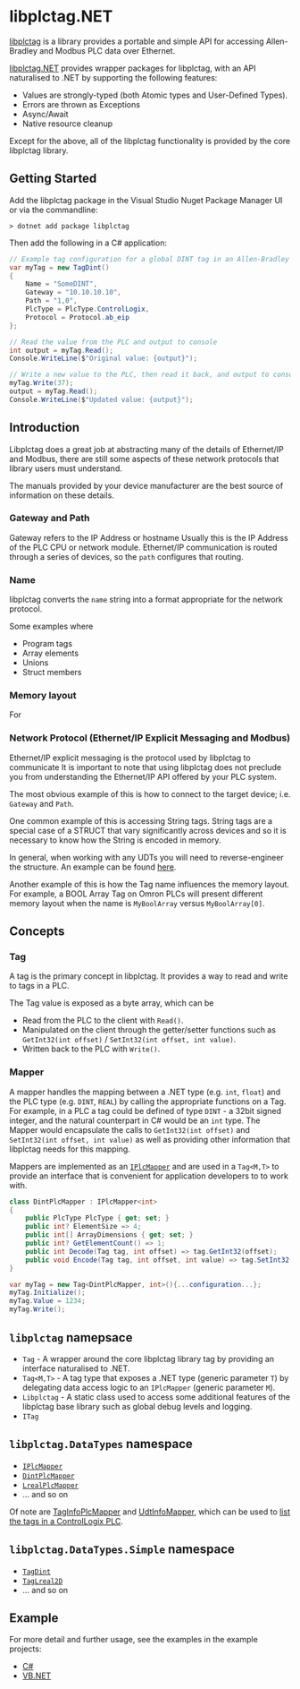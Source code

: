 # libplctag.NET

[libplctag](https://github.com/libplctag/libplctag) is a library provides a portable and simple API for accessing Allen-Bradley and Modbus PLC data over Ethernet.

[libplctag.NET](https://www.nuget.org/packages/libplctag/) provides wrapper packages for libplctag, with an API naturalised to .NET by supporting the following features:

* Values are strongly-typed (both Atomic types and User-Defined Types).
* Errors are thrown as Exceptions
* Async/Await
* Native resource cleanup

Except for the above, all of the libplctag functionality is provided by the core libplctag library.


## Getting Started

Add the libplctag package in the Visual Studio Nuget Package Manager UI or via the commandline:

`> dotnet add package libplctag`

Then add the following in a C# application:

```csharp
// Example tag configuration for a global DINT tag in an Allen-Bradley CompactLogix/ControlLogix PLC
var myTag = new TagDint()
{
    Name = "SomeDINT",
    Gateway = "10.10.10.10",
    Path = "1,0",
    PlcType = PlcType.ControlLogix,
    Protocol = Protocol.ab_eip
};

// Read the value from the PLC and output to console
int output = myTag.Read();        
Console.WriteLine($"Original value: {output}");

// Write a new value to the PLC, then read it back, and output to console
myTag.Write(37);    
output = myTag.Read();
Console.WriteLine($"Updated value: {output}");
```


## Introduction

Libplctag does a great job at abstracting many of the details of Ethernet/IP and Modbus, there are still some aspects of these network protocols that library users must understand.

The manuals provided by your device manufacturer are the best source of information on these details.

### Gateway and Path
Gateway refers to the IP Address or hostname 
Usually this is the IP Address of the PLC CPU or network module.
Ethernet/IP communication is routed through a series of devices, so the `path` configures that routing.

### Name
libplctag converts the `name` string into a format appropriate for the network protocol.

Some examples where 
* Program tags
* Array elements
* Unions
* Struct members

### Memory layout
For 





### Network Protocol (Ethernet/IP Explicit Messaging and Modbus)

Ethernet/IP explicit messaging is the protocol used by libplctag to communicate
It is important to note that using libplctag does not preclude you from understanding the Ethernet/IP API offered by your PLC system.

The most obvious example of this is how to connect to the target device; i.e. `Gateway` and `Path`.


One common example of this is accessing String tags.
String tags are a special case of a STRUCT that vary significantly across devices and so it is necessary to know how the String is encoded in memory.

In general, when working with any UDTs you will need to reverse-engineer the structure.
An example can be found [here](src/Examples/CSharp%20DotNetCore/SequencePlcMapper.cs).

Another example of this is how the Tag name influences the memory layout.
For example, a BOOL Array Tag on Omron PLCs will present different memory layout when the name is `MyBoolArray` versus `MyBoolArray[0]`.

## Concepts

### Tag

A tag is the primary concept in libplctag.
It provides a way to read and write to tags in a PLC.

The Tag value is exposed as a byte array, which can be
* Read from the PLC to the client with `Read()`.
* Manipulated on the client through the getter/setter functions such as `GetInt32(int offset)` / `SetInt32(int offset, int value)`.
* Written back to the PLC with `Write()`.

### Mapper
A mapper handles the mapping between a .NET type (e.g. `int`, `float`) and the PLC type (e.g. `DINT`, `REAL`) by calling the appropriate functions on a Tag.
For example, in a PLC a tag could be defined of type `DINT` - a 32bit signed integer, and the natural counterpart in C# would be an `int` type.
The Mapper would encapsulate the calls to `GetInt32(int offset)` and `SetInt32(int offset, int value)` as well as providing other information that libplctag needs for this mapping.

Mappers are implemented as an [`IPlcMapper`](src/libplctag/DataTypes/IPlcMapper.cs) and are used in a `Tag<M,T>` to provide an interface that is convenient for application developers to to work with.

```csharp
class DintPlcMapper : IPlcMapper<int>
{
    public PlcType PlcType { get; set; }
    public int? ElementSize => 4;
    public int[] ArrayDimensions { get; set; }
    public int? GetElementCount() => 1;
    public int Decode(Tag tag, int offset) => tag.GetInt32(offset);
    public void Encode(Tag tag, int offset, int value) => tag.SetInt32(offset, value);
}

var myTag = new Tag<DintPlcMapper, int>(){...configuration...};
myTag.Initialize();
myTag.Value = 1234;
myTag.Write();
```

## `libplctag` namepsace
* `Tag` - A wrapper around the core libplctag library tag by providing an interface naturalised to .NET.
* `Tag<M,T>` - A tag type that exposes a .NET type (generic parameter `T`) by delegating data access logic to an `IPlcMapper` (generic parameter `M`).
* `Libplctag` - A static class used to access some additional features of the libplctag base library such as global debug levels and logging.
* `ITag`

## `libplctag.DataTypes` namespace
* [`IPlcMapper`](src/libplctag/DataTypes/IPlcMapper.cs)
* [`DintPlcMapper`](src/libplctag/DataTypes/DintPlcMapper.cs)
* [`LrealPlcMapper`](src/libplctag/DataTypes/LrealPlcMapper.cs)
* ... and so on

Of note are [TagInfoPlcMapper](src/libplctag/DataTypes/TagInfoPlcMapper.cs) and [UdtInfoMapper](src/libplctag/DataTypes/UdtInfoPlcMapper.cs), which can be used to [list the tags in a ControlLogix PLC](src/Examples/CSharp%20DotNetCore/ListUdtDefinitions.cs).

## `libplctag.DataTypes.Simple` namespace
* [`TagDint`](src/libplctag/DataTypes/Simple/Definitions.cs#L21)
* [`TagLreal2D`](src/libplctag/DataTypes/Simple/Definitions.cs#L41)
* ... and so on


## Example

For more detail and further usage, see the examples in the example projects:

* [C#](src/Examples/CSharp%20DotNetCore)
* [VB.NET](src/Examples/VB.NET%20DotNetCore/Program.vb)

